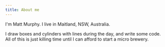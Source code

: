 ```yaml
---
title: About me
---
```

I'm Matt Murphy. I live in Maitland, NSW, Australia.

I draw boxes and cylinders with lines during the day, and write some code. All of this is just killing time until I can afford to start a micro brewery.
